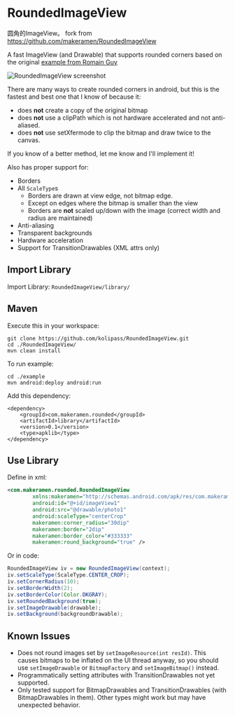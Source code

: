RoundedImageView
================
圆角的ImageView。
fork from https://github.com/makeramen/RoundedImageView

A fast ImageView (and Drawable) that supports rounded corners based on the original [example from Romain Guy](http://www.curious-creature.org/2012/12/11/android-recipe-1-image-with-rounded-corners/)

![RoundedImageView screenshot](https://raw.github.com/makeramen/RoundedImageView/master/screenshot.png)

There are many ways to create rounded corners in android, but this is the fastest and best one that I know of because it:
* does **not** create a copy of the original bitmap
* does **not** use a clipPath which is not hardware accelerated and not anti-aliased.
* does **not** use setXfermode to clip the bitmap and draw twice to the canvas.

If you know of a better method, let me know and I'll implement it!

Also has proper support for:
* Borders
* All `ScaleType`s
  * Borders are drawn at view edge, not bitmap edge.
  * Except on edges where the bitmap is smaller than the view
  * Borders are **not** scaled up/down with the image (correct width and radius are maintained)
* Anti-aliasing
* Transparent backgrounds
* Hardware acceleration
* Support for TransitionDrawables (XML attrs only)


Import Library
----

Import Library: `RoundedImageView/library/`

Maven
----
Execute this in your workspace:
```
git clone https://github.com/kolipass/RoundedImageView.git
cd ./RoundedImageView/
mvn clean install
```
To run example:
````
cd ./example
mvn android:deploy android:run
````
Add this dependency:
```
<dependency>
    <groupId>com.makeramen.rounded</groupId>
    <artifactId>library</artifactId>
    <version>0.1</version>
    <type>apklib</type>
</dependency>
```

Use Library
----
Define in xml:

```xml
<com.makeramen.rounded.RoundedImageView
        xmlns:makeramen="http://schemas.android.com/apk/res/com.makeramen.rounded.RoundedImageView"
        android:id="@+id/imageView1"
        android:src="@drawable/photo1"
        android:scaleType="centerCrop"
        makeramen:corner_radius="30dip"
        makeramen:border="2dip"
        makeramen:border_color="#333333"
        makeramen:round_background="true" />
```

Or in code:

```java
RoundedImageView iv = new RoundedImageView(context);
iv.setScaleType(ScaleType.CENTER_CROP);
iv.setCornerRadius(10);
iv.setBorderWidth(2);
iv.setBorderColor(Color.DKGRAY);
iv.setRoundedBackground(true);
iv.setImageDrawable(drawable);
iv.setBackground(backgroundDrawable);
```

Known Issues
--------------------------------------
* Does not round images set by `setImageResource(int resId)`. This causes bitmaps to be inflated on the UI thread anyway, so you should use `setImageDrawable` or `BitmapFactory` and `setImageBitmap()` instead.
* Programmatically setting attributes with TransitionDrawables not yet supported.
* Only tested support for BitmapDrawables and TransitionDrawables (with BitmapDrawables in them). Other types might work but may have unexpected behavior.
